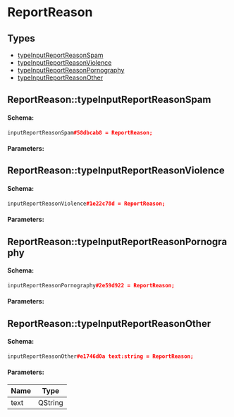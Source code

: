 # ReportReason

## Types

* [typeInputReportReasonSpam](#reportreasontypeinputreportreasonspam)
* [typeInputReportReasonViolence](#reportreasontypeinputreportreasonviolence)
* [typeInputReportReasonPornography](#reportreasontypeinputreportreasonpornography)
* [typeInputReportReasonOther](#reportreasontypeinputreportreasonother)

## ReportReason::typeInputReportReasonSpam

#### Schema:

```c++
inputReportReasonSpam#58dbcab8 = ReportReason;
```

#### Parameters:


## ReportReason::typeInputReportReasonViolence

#### Schema:

```c++
inputReportReasonViolence#1e22c78d = ReportReason;
```

#### Parameters:


## ReportReason::typeInputReportReasonPornography

#### Schema:

```c++
inputReportReasonPornography#2e59d922 = ReportReason;
```

#### Parameters:


## ReportReason::typeInputReportReasonOther

#### Schema:

```c++
inputReportReasonOther#e1746d0a text:string = ReportReason;
```

#### Parameters:

|Name|Type|
|----|----|
|text|QString|

